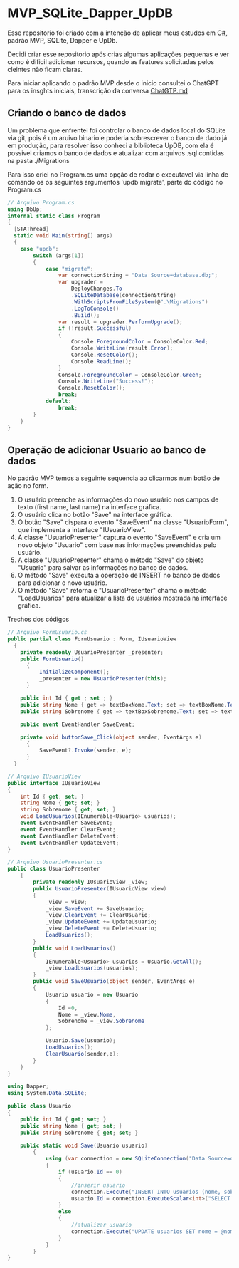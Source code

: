 # MVP_SQLite_Dapper_UpDB

Esse repositorio foi criado com a intenção de aplicar meus estudos em C#, padrão MVP, SQLite, Dapper e UpDb.

Decidi criar esse repositorio após crias algumas aplicações pequenas e ver como é dificil adicionar recursos, quando as features solicitadas pelos cleintes não ficam claras.

Para iniciar aplicando o padrão MVP desde o inicio consultei o ChatGPT para os insghts iniciais, transcrição da conversa [ChatGTP.md](./ChatGPT.md)

## Criando o banco de dados

Um problema que enfrentei foi controlar o banco de dados local do SQLite via git, pois é um aruivo binario  e poderia sobrescrever o banco de dado já em produção, para resolver isso conheci a biblioteca UpDB, com ela é possivel criamos o banco de dados e atualizar com arquivos .sql contidas na pasta ./Migrations

Para isso criei no Program.cs uma opção de rodar o executavel via linha de comando os os seguintes argumentos 'updb migrate', parte do código no Program.cs

```C#
// Arquivo Program.cs
using DbUp;
internal static class Program
{
  [STAThread]
  static void Main(string[] args)
  {
    case "updb":
        switch (args[1])
        {
            case "migrate":
                var connectionString = "Data Source=database.db;";
                var upgrader = 
                    DeployChanges.To
                    .SQLiteDatabase(connectionString)
                    .WithScriptsFromFileSystem(@".\Migrations")
                    .LogToConsole()
                    .Build();
                var result = upgrader.PerformUpgrade();
                if (!result.Successful)
                {
                    Console.ForegroundColor = ConsoleColor.Red;
                    Console.WriteLine(result.Error);
                    Console.ResetColor();
                    Console.ReadLine();
                }
                Console.ForegroundColor = ConsoleColor.Green;
                Console.WriteLine("Success!");
                Console.ResetColor();
                break;
            default:
                break;
        }
    }
}
```

## Operação de adicionar Usuario ao banco de dados

No padrão MVP temos a seguinte sequencia ao clicarmos num botão de ação no form.

1. O usuário preenche as informações do novo usuário nos campos de texto (first name, last name) na interface gráfica.
2. O usuário clica no botão "Save" na interface gráfica.
3. O botão "Save" dispara o evento "SaveEvent" na classe "UsuarioForm", que implementa a interface "IUsuarioView".
4. A classe "UsuarioPresenter" captura o evento "SaveEvent" e cria um novo objeto "Usuario" com base nas informações preenchidas pelo usuário.
5. A classe "UsuarioPresenter" chama o método "Save" do objeto "Usuario" para salvar as informações no banco de dados.
6. O método "Save" executa a operação de INSERT no banco de dados para adicionar o novo usuário.
7. O método "Save" retorna e "UsuarioPresenter" chama o método "LoadUsuarios" para atualizar a lista de usuários mostrada na interface gráfica.

Trechos dos códigos

```C#
// Arquivo FormUsuario.cs
public partial class FormUsuario : Form, IUsuarioView
  {
    private readonly UsuarioPresenter _presenter;
    public FormUsuario()
      {
          InitializeComponent();
          _presenter = new UsuarioPresenter(this);
      }

    public int Id { get ; set ; }
    public string Nome { get => textBoxNome.Text; set => textBoxNome.Text = value; }
    public string Sobrenome { get => textBoxSobrenome.Text; set => textBoxSobrenome.Text=value; }

    public event EventHandler SaveEvent;

    private void buttonSave_Click(object sender, EventArgs e)
      {
          SaveEvent?.Invoke(sender, e);
      }
  }      
```
```C#
// Arquivo IUsuarioView
public interface IUsuarioView
{
    int Id { get; set; }
    string Nome { get; set; }
    string Sobrenome { get; set; }
    void LoadUsuarios(IEnumerable<Usuario> usuarios);
    event EventHandler SaveEvent;
    event EventHandler ClearEvent;
    event EventHandler DeleteEvent;
    event EventHandler UpdateEvent;
}
```

```C#
// Arquivo UsuarioPresenter.cs
public class UsuarioPresenter
    {
        private readonly IUsuarioView _view;
        public UsuarioPresenter(IUsuarioView view)
        {
            _view = view;
            _view.SaveEvent += SaveUsuario;
            _view.ClearEvent += ClearUsuario;
            _view.UpdateEvent += UpdateUsuario;
            _view.DeleteEvent += DeleteUsuario;
            LoadUsuarios();
        }
        public void LoadUsuarios()
        {
            IEnumerable<Usuario> usuarios = Usuario.GetAll();
            _view.LoadUsuarios(usuarios);
        }
        public void SaveUsuario(object sender, EventArgs e)
        {
            Usuario usuario = new Usuario
            {
                Id =0,
                Nome = _view.Nome,
                Sobrenome = _view.Sobrenome
            };

            Usuario.Save(usuario);
            LoadUsuarios();
            ClearUsuario(sender,e);
        }
    }
}
```

```C#
using Dapper;
using System.Data.SQLite;

public class Usuario
{
    public int Id { get; set; }
    public string Nome { get; set; }
    public string Sobrenome { get; set; }

    public static void Save(Usuario usuario)
        {
            using (var connection = new SQLiteConnection("Data Source=database.db"))
            {
                if (usuario.Id == 0)
                {
                    //inserir usuario
                    connection.Execute("INSERT INTO usuarios (nome, sobrenome) VALUES (@nome, @sobrenome)", usuario);
                    usuario.Id = connection.ExecuteScalar<int>("SELECT last_insert_rowid()");
                }
                else
                {
                    //atualizar usuario
                    connection.Execute("UPDATE usuarios SET nome = @nome, sobrenome = @sobrenome WHERE id = @id", usuario);
                }
            }
        } 
}
```
